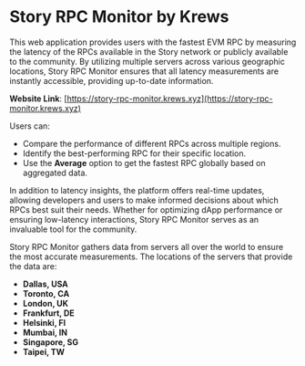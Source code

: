 # Story RPC Monitor by Krews

This web application provides users with the fastest EVM RPC by measuring the latency of the RPCs available in the Story network or publicly available to the community. By utilizing multiple servers across various geographic locations, Story RPC Monitor ensures that all latency measurements are instantly accessible, providing up-to-date information.

**Website Link**: [https://story-rpc-monitor.krews.xyz](https://story-rpc-monitor.krews.xyz)

Users can:

- Compare the performance of different RPCs across multiple regions.
- Identify the best-performing RPC for their specific location.
- Use the **Average** option to get the fastest RPC globally based on aggregated data.

In addition to latency insights, the platform offers real-time updates, allowing developers and users to make informed decisions about which RPCs best suit their needs. Whether for optimizing dApp performance or ensuring low-latency interactions, Story RPC Monitor serves as an invaluable tool for the community.

Story RPC Monitor gathers data from servers all over the world to ensure the most accurate measurements. The locations of the servers that provide the data are:

- **Dallas, USA**
- **Toronto, CA**
- **London, UK**
- **Frankfurt, DE**
- **Helsinki, FI**
- **Mumbai, IN**
- **Singapore, SG**
- **Taipei, TW**
